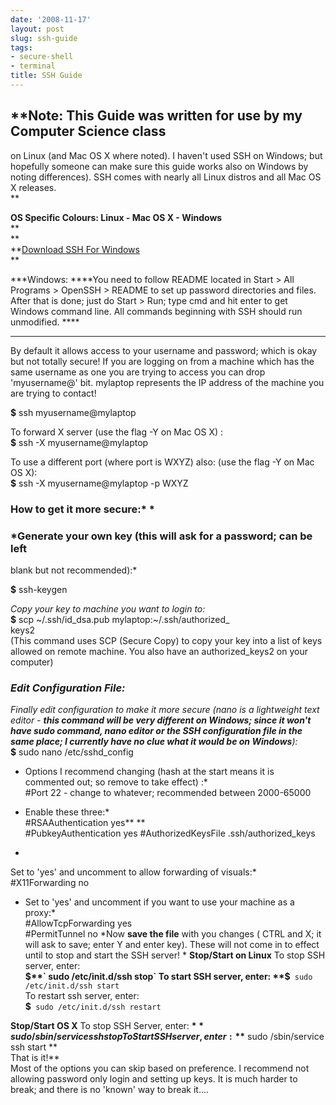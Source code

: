 ```yaml
---
date: '2008-11-17'
layout: post
slug: ssh-guide
tags:
- secure-shell
- terminal
title: SSH Guide
---
```


## **Note: This Guide was written for use by my Computer Science class
on Linux (and Mac OS X where noted). I haven't used SSH on Windows; but
hopefully someone can make sure this guide works also on Windows by
noting differences). SSH comes with nearly all Linux distros and all Mac
OS X releases.   
**

**OS Specific Colours: Linux - Mac OS X - Windows**  
**   
**  
**[Download SSH For
Windows](http://downloads.sourceforge.net/sshwindows/setupssh381-20040709.zip?modtime=1089331200&big_mirror=0)  
**  
  
***Windows: ****You need to follow README located in Start \> All
Programs \> OpenSSH \> README to set up password directories and files.
After that is done; just do Start \> Run; type cmd and hit enter to get
Windows command line. All commands beginning with SSH should run
unmodified. ****  
***  
  
By default it allows access to your username and password; which is okay
but not totally secure! If you are logging on from a machine which has
the same username as one you are trying to access you can drop
'myusername@' bit. mylaptop represents the IP address of the machine you
are trying to contact!  
  
 **$** ssh myusername@mylaptop   
  
To forward X server (use the flag -Y on Mac OS X) :  
 **$** ssh -X myusername@mylaptop  
  
To use a different port (where port is WXYZ) also: (use the flag -Y on
Mac OS X):  
 **$** ssh -X myusername@mylaptop -p WXYZ  
  
### **How to get it more secure:*** *

### *Generate your own key (this will ask for a password; can be left
blank but not recommended):*  

**$** ssh-keygen   
  
*Copy your key to machine you want to login to:*  
 **$** scp \~/.ssh/id\_dsa.pub mylaptop:\~/.ssh/authorized\_  
keys2  
(This command uses SCP (Secure Copy) to copy your key into a list of
keys allowed on remote machine. You also have an authorized\_keys2 on
your computer)
### *Edit Configuration File:*

*Finally edit configuration to make it more secure (nano is a
lightweight text editor - **this command will be very different on
Windows; since it won't have sudo command, nano editor or the SSH
configuration file in the same place; I currently have no clue what it
would be on Windows**):*  
 **$** sudo nano /etc/sshd\_config   
  
* Options I recommend changing (hash at the start means it is commented
out; so remove to take effect) :*  
 \#Port 22 - change to whatever; recommended between 2000-65000  
  
* Enable these three:*  
 \#RSAAuthentication yes** **  
 \#PubkeyAuthentication yes
\#AuthorizedKeysFile .ssh/authorized\_keys
*  
 Set to 'yes' and uncomment to allow forwarding of visuals:*  
 \#X11Forwarding no  
  
* Set to 'yes' and uncomment if you want to use your machine as a
proxy:*  
 \#AllowTcpForwarding yes  
 \#PermitTunnel no
*Now **save the file** with you changes ( CTRL and X; it will ask to
save; enter Y and enter key). These will not come in to effect until to
stop and start the SSH server! *
**Stop/Start on Linux**
To stop SSH server, enter:  
 **$**` sudo /etc/init.d/ssh stop`  
To start SSH server, enter:  
 **$**` sudo /etc/init.d/ssh start`  
To restart ssh server, enter:  
 **$**` sudo /etc/init.d/ssh restart`
  
**Stop/Start OS X**
To stop SSH Server, enter:
**$** sudo /sbin/service ssh stop
To Start SSH server, enter:
**$** sudo /sbin/service ssh start
**  
That is it!**  
Most of the options you can skip based on preference. I recommend not
allowing password only login and setting up keys. It is much harder to
break; and there is no 'known' way to break it....